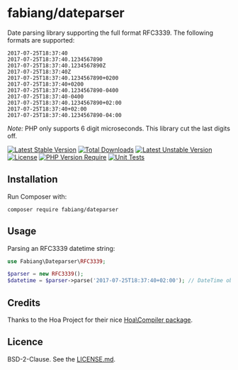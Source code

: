 # fabiang/dateparser

Date parsing library supporting the full format RFC3339. The following formats are supported:

```
2017-07-25T18:37:40
2017-07-25T18:37:40.1234567890
2017-07-25T18:37:40.1234567890Z
2017-07-25T18:37:40Z
2017-07-25T18:37:40.1234567890+0200
2017-07-25T18:37:40+0200
2017-07-25T18:37:40.1234567890-0400
2017-07-25T18:37:40-0400
2017-07-25T18:37:40.1234567890+02:00
2017-07-25T18:37:40+02:00
2017-07-25T18:37:40.1234567890-04:00
```

*Note:* PHP only supports 6 digit microseconds. This library cut the last digits off.

[![Latest Stable Version](http://poser.pugx.org/fabiang/dateparser/v)](https://packagist.org/packages/fabiang/dateparser)
[![Total Downloads](http://poser.pugx.org/fabiang/dateparser/downloads)](https://packagist.org/packages/fabiang/dateparser)
[![Latest Unstable Version](http://poser.pugx.org/fabiang/dateparser/v/unstable)](https://packagist.org/packages/fabiang/dateparser)
[![License](http://poser.pugx.org/fabiang/dateparser/license)](https://packagist.org/packages/fabiang/dateparser)
[![PHP Version Require](http://poser.pugx.org/fabiang/dateparser/require/php)](https://packagist.org/packages/fabiang/dateparser)
[![Unit Tests](https://github.com/fabiang/dateparser/actions/workflows/unit.yml/badge.svg)](https://github.com/fabiang/dateparser/actions/workflows/unit.yml)

## Installation

Run Composer with:

```
composer require fabiang/dateparser
```

## Usage

Parsing an RFC3339 datetime string:

```php
use Fabiang\Dateparser\RFC3339;

$parser = new RFC3339();
$datetime = $parser->parse('2017-07-25T18:37:40+02:00'); // DateTime object
```

## Credits

Thanks to the Hoa Project for their nice [Hoa\Compiler package](https://github.com/hoaproject/Compiler).

## Licence

BSD-2-Clause. See the [LICENSE.md](LICENSE.md).
